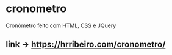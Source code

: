 # cronometro
Cronômetro feito com HTML, CSS e JQuery
<br>
## link -> https://hrribeiro.com/cronometro/
